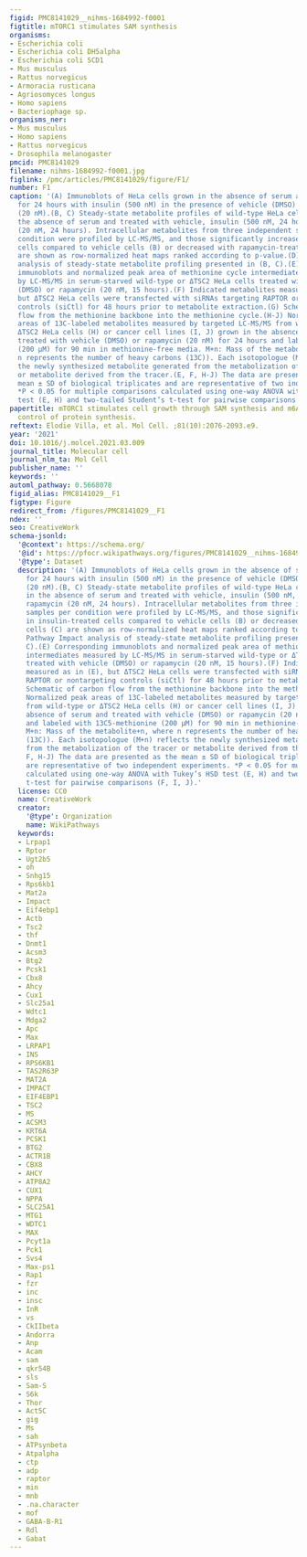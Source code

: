 ```yaml
---
figid: PMC8141029__nihms-1684992-f0001
figtitle: mTORC1 stimulates SAM synthesis
organisms:
- Escherichia coli
- Escherichia coli DH5alpha
- Escherichia coli SCD1
- Mus musculus
- Rattus norvegicus
- Armoracia rusticana
- Agriosomyces longus
- Homo sapiens
- Bacteriophage sp.
organisms_ner:
- Mus musculus
- Homo sapiens
- Rattus norvegicus
- Drosophila melanogaster
pmcid: PMC8141029
filename: nihms-1684992-f0001.jpg
figlink: /pmc/articles/PMC8141029/figure/F1/
number: F1
caption: '(A) Immunoblots of HeLa cells grown in the absence of serum and treated
  for 24 hours with insulin (500 nM) in the presence of vehicle (DMSO) or rapamycin
  (20 nM).(B, C) Steady-state metabolite profiles of wild-type HeLa cells grown in
  the absence of serum and treated with vehicle, insulin (500 nM, 24 hours) or rapamycin
  (20 nM, 24 hours). Intracellular metabolites from three independent samples per
  condition were profiled by LC-MS/MS, and those significantly increased in insulin-treated
  cells compared to vehicle cells (B) or decreased with rapamycin-treated cells (C)
  are shown as row-normalized heat maps ranked according to p-value.(D) Pathway Impact
  analysis of steady-state metabolite profiling presented in (B, C).(E) Corresponding
  immunoblots and normalized peak area of methionine cycle intermediates measured
  by LC-MS/MS in serum-starved wild-type or ΔTSC2 HeLa cells treated with vehicle
  (DMSO) or rapamycin (20 nM, 15 hours).(F) Indicated metabolites measured as in (E),
  but ΔTSC2 HeLa cells were transfected with siRNAs targeting RAPTOR or nontargeting
  controls (siCtl) for 48 hours prior to metabolite extraction.(G) Schematic of carbon
  flow from the methionine backbone into the methionine cycle.(H-J) Normalized peak
  areas of 13C-labeled metabolites measured by targeted LC-MS/MS from wild-type or
  ΔTSC2 HeLa cells (H) or cancer cell lines (I, J) grown in the absence of serum and
  treated with vehicle (DMSO) or rapamycin (20 nM) for 24 hours and labeled with 13C5-methionine
  (200 μM) for 90 min in methionine-free media. M+n: Mass of the metabolite+n, where
  n represents the number of heavy carbons (13C)). Each isotopologue (M+n) reflects
  the newly synthesized metabolite generated from the metabolization of the tracer
  or metabolite derived from the tracer.(E, F, H-J) The data are presented as the
  mean ± SD of biological triplicates and are representative of two independent experiments.
  *P < 0.05 for multiple comparisons calculated using one-way ANOVA with Tukey’s HSD
  test (E, H) and two-tailed Student’s t-test for pairwise comparisons (F, I, J).'
papertitle: mTORC1 stimulates cell growth through SAM synthesis and m6A mRNA-dependent
  control of protein synthesis.
reftext: Elodie Villa, et al. Mol Cell. ;81(10):2076-2093.e9.
year: '2021'
doi: 10.1016/j.molcel.2021.03.009
journal_title: Molecular cell
journal_nlm_ta: Mol Cell
publisher_name: ''
keywords: ''
automl_pathway: 0.5668078
figid_alias: PMC8141029__F1
figtype: Figure
redirect_from: /figures/PMC8141029__F1
ndex: ''
seo: CreativeWork
schema-jsonld:
  '@context': https://schema.org/
  '@id': https://pfocr.wikipathways.org/figures/PMC8141029__nihms-1684992-f0001.html
  '@type': Dataset
  description: '(A) Immunoblots of HeLa cells grown in the absence of serum and treated
    for 24 hours with insulin (500 nM) in the presence of vehicle (DMSO) or rapamycin
    (20 nM).(B, C) Steady-state metabolite profiles of wild-type HeLa cells grown
    in the absence of serum and treated with vehicle, insulin (500 nM, 24 hours) or
    rapamycin (20 nM, 24 hours). Intracellular metabolites from three independent
    samples per condition were profiled by LC-MS/MS, and those significantly increased
    in insulin-treated cells compared to vehicle cells (B) or decreased with rapamycin-treated
    cells (C) are shown as row-normalized heat maps ranked according to p-value.(D)
    Pathway Impact analysis of steady-state metabolite profiling presented in (B,
    C).(E) Corresponding immunoblots and normalized peak area of methionine cycle
    intermediates measured by LC-MS/MS in serum-starved wild-type or ΔTSC2 HeLa cells
    treated with vehicle (DMSO) or rapamycin (20 nM, 15 hours).(F) Indicated metabolites
    measured as in (E), but ΔTSC2 HeLa cells were transfected with siRNAs targeting
    RAPTOR or nontargeting controls (siCtl) for 48 hours prior to metabolite extraction.(G)
    Schematic of carbon flow from the methionine backbone into the methionine cycle.(H-J)
    Normalized peak areas of 13C-labeled metabolites measured by targeted LC-MS/MS
    from wild-type or ΔTSC2 HeLa cells (H) or cancer cell lines (I, J) grown in the
    absence of serum and treated with vehicle (DMSO) or rapamycin (20 nM) for 24 hours
    and labeled with 13C5-methionine (200 μM) for 90 min in methionine-free media.
    M+n: Mass of the metabolite+n, where n represents the number of heavy carbons
    (13C)). Each isotopologue (M+n) reflects the newly synthesized metabolite generated
    from the metabolization of the tracer or metabolite derived from the tracer.(E,
    F, H-J) The data are presented as the mean ± SD of biological triplicates and
    are representative of two independent experiments. *P < 0.05 for multiple comparisons
    calculated using one-way ANOVA with Tukey’s HSD test (E, H) and two-tailed Student’s
    t-test for pairwise comparisons (F, I, J).'
  license: CC0
  name: CreativeWork
  creator:
    '@type': Organization
    name: WikiPathways
  keywords:
  - Lrpap1
  - Rptor
  - Ugt2b5
  - oh
  - Snhg15
  - Rps6kb1
  - Mat2a
  - Impact
  - Eif4ebp1
  - Actb
  - Tsc2
  - thf
  - Dnmt1
  - Acsm3
  - Btg2
  - Pcsk1
  - Cbx8
  - Ahcy
  - Cux1
  - Slc25a1
  - Wdtc1
  - Mdga2
  - Apc
  - Max
  - LRPAP1
  - INS
  - RPS6KB1
  - TAS2R63P
  - MAT2A
  - IMPACT
  - EIF4EBP1
  - TSC2
  - MS
  - ACSM3
  - KRT6A
  - PCSK1
  - BTG2
  - ACTR1B
  - CBX8
  - AHCY
  - ATP8A2
  - CUX1
  - NPPA
  - SLC25A1
  - MTG1
  - WDTC1
  - MAX
  - Pcyt1a
  - Pck1
  - Svs4
  - Max-ps1
  - Rap1
  - fzr
  - inc
  - insc
  - InR
  - vs
  - CkIIbeta
  - Andorra
  - Anp
  - Acam
  - sam
  - qkr54B
  - sls
  - Sam-S
  - S6k
  - Thor
  - Act5C
  - gig
  - Ms
  - sah
  - ATPsynbeta
  - Atpalpha
  - ctp
  - adp
  - raptor
  - min
  - mnb
  - .na.character
  - mof
  - GABA-B-R1
  - Rdl
  - Gabat
---
```

